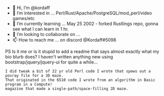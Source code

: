 - 👋 Hi, I’m @kordaff
- 👀 I’m interested in ... Perl/Rust/Apache/PostgreSQL/mod_perl/video games/etc
- 🌱 I’m currently learning ... May 25 2002 - forked Rustlings repo, gonna see what I can learn in 1 hr.
- 💞️ I’m looking to collaborate on ...
- 📫 How to reach me ... on discord @Kordaff#5098

<!---
kordaff/kordaff is a ✨ special ✨ repository because its `README.md` (this file) appears on your GitHub profile.
You can click the Preview link to take a look at your changes.
--->

PS  Is it me or is it stupid to add a readme that says almost exactly what my bio blurb does?
    I haven't written anything new using bootstrap/jquery/jquery-ui for quite a while...
    
    I did tweak a bit of 22 yr old Perl code I wrote that spews out a povray file for a 3D maze.
    That originated in the 6510 code I wrote from an algorithm in Basic program in a Compute!
    magazine that made a single-path/space-filling 2D maze.  
